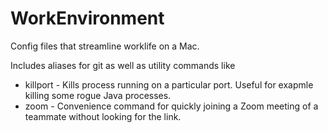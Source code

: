 # WorkEnvironment

Config files that streamline worklife on a Mac.

Includes aliases for git as well as utility commands like

* killport - Kills process running on a particular port. Useful for exapmle killing some rogue Java processes.
* zoom - Convenience command for quickly joining a Zoom meeting of a teammate without looking for the link.
